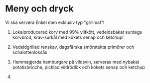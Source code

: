 # Meny och dryck

Vi ska servera Enkel men exklusiv typ "grillmat"!

1. Lokalproducerad korv med 99% viltkött, vedeldsbakat surdegs korvbröd, krav-surkål med kökets senap och ketchup!

2. Vedeldgrillad renskav, dagsfärska smörstekta primörer och schalottenlöksås

3. Hemmagjorda hamburgare på vildsvin, serveras med nybakat potatisbrioche, picklad vildrödlök och kökets senap och ketchup

4.
